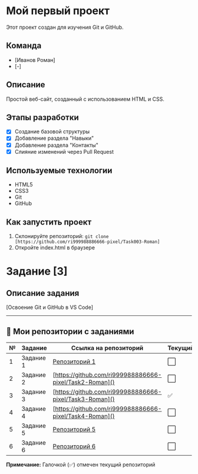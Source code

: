 # Мой первый проект

Этот проект создан для изучения Git и GitHub.

## Команда
- [Иванов Роман] 
- [-]

## Описание
Простой веб-сайт, созданный с использованием HTML и CSS.

## Этапы разработки
- [x] Создание базовой структуры
- [x] Добавление раздела "Навыки"
- [x] Добавление раздела "Контакты"
- [x] Слияние изменений через Pull Request

## Используемые технологии
- HTML5
- CSS3
- Git
- GitHub

## Как запустить проект
1. Склонируйте репозиторий: `git clone [https://github.com/ri999988886666-pixel/Task003-Roman]`
2. Откройте index.html в браузере

# Задание [3]

## Описание задания
[Освоение Git и GitHub в VS Code]

---

## 📁 Мои репозитории с заданиями

| № | Задание | Ссылка на репозиторий | Текущий |
|---|---------|----------------------|---------|
| 1 | Задание 1 | [Репозиторий 1]() | ⬜ |
| 2 | Задание 2 | [https://github.com/ri999988886666-pixel/Task2-Roman]() | ⬜ |
| 3 | Задание 3 | [https://github.com/ri999988886666-pixel/Task3-Roman]() | ✅ |
| 4 | Задание 4 | [https://github.com/ri999988886666-pixel/Task4-Roman]() | ⬜ |
| 5 | Задание 5 | [Репозиторий 5]() | ⬜ |
| 6 | Задание 6 | [Репозиторий 6]() | ⬜ |

**Примечание:** Галочкой (✅) отмечен текущий репозиторий
